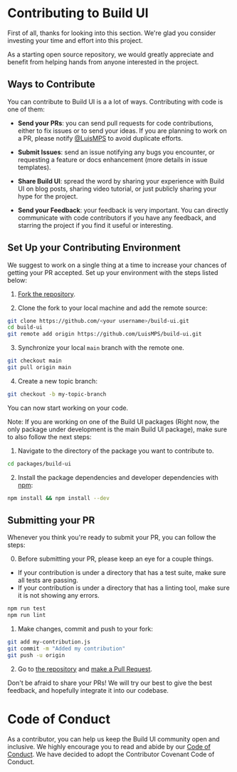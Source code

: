 # Contributing to Build UI

First of all, thanks for looking into this section. We're glad you consider investing your time and effort into this project. 

As a starting open source repository, we would greatly appreciate and benefit from helping hands from anyone interested in the project. 

## Ways to Contribute

You can contribute to Build UI is a a lot of ways. Contributing with code is one of them:

- **Send your PRs**: you can send pull requests for code contributions, either to fix issues or to send your ideas. If you are planning to work on a PR, please notify [@LuisMPS](https://github.com/LuisMPS) to avoid duplicate efforts.

- **Submit Issues**: send an issue notifying any bugs you encounter, or requesting a feature or docs enhancement (more details in issue templates).

- **Share Build UI**: spread the word by sharing your experience with Build UI on blog posts, sharing video tutorial, or just publicly sharing your hype for the project.

- **Send your Feedback**: your feedback is very important. You can directly communicate with code contributors if you have any feedback, and starring the project if you find it useful or interesting.

## Set Up your Contributing Environment

We suggest to work on a single thing at a time to increase your chances of getting your PR accepted. Set up your environment with the steps listed below:

1. [Fork the repository](https://docs.github.com/en/free-pro-team@latest/github/getting-started-with-github/fork-a-repo).

2. Clone the fork to your local machine and add the remote source:

```sh
git clone https://github.com/<your username>/build-ui.git
cd build-ui
git remote add origin https://github.com/LuisMPS/build-ui.git
```

3. Synchronize your local `main` branch with the remote one.

```sh
git checkout main
git pull origin main
```

4. Create a new topic branch:

```sh
git checkout -b my-topic-branch
```

You can now start working on your code.

Note: If you are working on one of the Build UI packages (Right now, the only package under development is the main Build UI package), make sure to also follow the next steps:

1. Navigate to the directory of the package you want to contribute to.

```sh
cd packages/build-ui
```

2. Install the package dependencies and developer dependencies with [npm](https://www.npmjs.com/):

```sh
npm install && npm install --dev
```


## Submitting your PR

Whenever you think you're ready to submit your PR, you can follow the steps:

0. Before submitting your PR, please keep an eye for a couple things. 

- If your contribution is under a directory that has a test suite, make sure all tests are passing.
- If your contribution is under a directory that has a linting tool, make sure it is not showing any errors.

```sh
npm run test
npm run lint
```

1. Make changes, commit and push to your fork:

```sh
git add my-contribution.js
git commit -m "Added my contribution"
git push -u origin
```

2. Go to [the repository](https://github.com/LuisMPS/build-ui) and [make a Pull Request](https://docs.github.com/en/free-pro-team@latest/github/collaborating-with-issues-and-pull-requests/creating-a-pull-request).

Don't be afraid to share your PRs! We will try our best to give the best feedback, and hopefully integrate it into our codebase.


Code of Conduct
===============

As a contributor, you can help us keep the Build UI community open and inclusive.
We highly encourage you to read and abide by our [Code of Conduct](https://github.com/LuisMPS/build-ui/blob/main/CODE_OF_CONDUCT.md). We have decided to adopt the Contributor Covenant Code of Conduct.